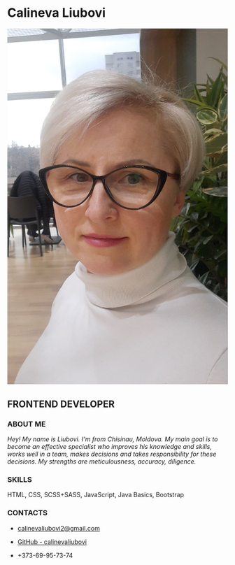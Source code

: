 # Calineva Liubovi

![foto](assets/img/1.jpg)

## FRONTEND DEVELOPER

### ABOUT ME

_Hey! My name is Liubovi. I'm from Chisinau, Moldova. My main goal is to become an effective specialist who improves his knowledge and skills, works well in a team, makes decisions and takes responsibility for these decisions. My strengths are meticulousness, accuracy, diligence._

### SKILLS

HTML, CSS, SCSS+SASS, JavaScript, Java Basics, Bootstrap

### CONTACTS

- calinevaliubovi2@gmail.com

- [GitHub - calinevaliubovi](https://github.com/calinevaliubovi)

- +373-69-95-73-74
